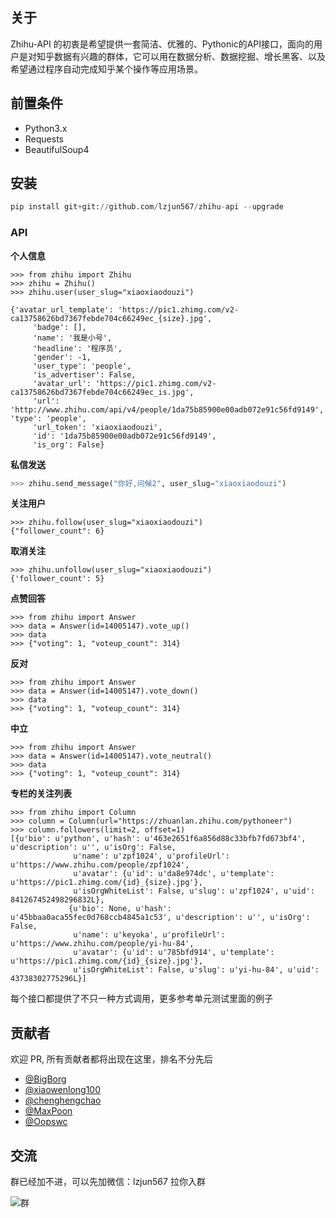 
## 关于

Zhihu-API 的初衷是希望提供一套简洁、优雅的、Pythonic的API接口，面向的用户是对知乎数据有兴趣的群体，它可以用在数据分析、数据挖掘、增长黑客、以及希望通过程序自动完成知乎某个操作等应用场景。

## 前置条件

* Python3.x
* Requests
* BeautifulSoup4

## 安装

```python
pip install git+git://github.com/lzjun567/zhihu-api --upgrade
```

### API

**个人信息**
```
>>> from zhihu import Zhihu
>>> zhihu = Zhihu()
>>> zhihu.user(user_slug="xiaoxiaodouzi")

{'avatar_url_template': 'https://pic1.zhimg.com/v2-ca13758626bd7367febde704c66249ec_{size}.jpg',
     'badge': [],
     'name': '我是小号',
     'headline': '程序员',
     'gender': -1,
     'user_type': 'people',
     'is_advertiser': False,
     'avatar_url': 'https://pic1.zhimg.com/v2-ca13758626bd7367febde704c66249ec_is.jpg',
     'url': 'http://www.zhihu.com/api/v4/people/1da75b85900e00adb072e91c56fd9149', 'type': 'people',
     'url_token': 'xiaoxiaodouzi',
     'id': '1da75b85900e00adb072e91c56fd9149',
     'is_org': False}

```

**私信发送**

```python
>>> zhihu.send_message("你好,问候2", user_slug="xiaoxiaodouzi")
```

**关注用户**
```
>>> zhihu.follow(user_slug="xiaoxiaodouzi")
{"follower_count": 6}
```
**取消关注**
```
>>> zhihu.unfollow(user_slug="xiaoxiaodouzi")
{'follower_count': 5}
```

**点赞回答**
```
>>> from zhihu import Answer
>>> data = Answer(id=14005147).vote_up()
>>> data
>>> {"voting": 1, "voteup_count": 314}
```

**反对**
```
>>> from zhihu import Answer
>>> data = Answer(id=14005147).vote_down()
>>> data
>>> {"voting": 1, "voteup_count": 314}
```


**中立**
```
>>> from zhihu import Answer
>>> data = Answer(id=14005147).vote_neutral()
>>> data
>>> {"voting": 1, "voteup_count": 314}
```


**专栏的关注列表**
```
>>> from zhihu import Column
>>> column = Column(url="https://zhuanlan.zhihu.com/pythoneer")
>>> column.followers(limit=2, offset=1)
[{u'bio': u'python', u'hash': u'463e2651f6a856d88c33bfb7fd673bf4', u'description': u'', u'isOrg': False,
              u'name': u'zpf1024', u'profileUrl': u'https://www.zhihu.com/people/zpf1024',
              u'avatar': {u'id': u'da8e974dc', u'template': u'https://pic1.zhimg.com/{id}_{size}.jpg'},
              u'isOrgWhiteList': False, u'slug': u'zpf1024', u'uid': 841267452498296832L},
             {u'bio': None, u'hash': u'45bbaa0aca55fec0d768ccb4845a1c53', u'description': u'', u'isOrg': False,
              u'name': u'keyoka', u'profileUrl': u'https://www.zhihu.com/people/yi-hu-84',
              u'avatar': {u'id': u'785bfd914', u'template': u'https://pic1.zhimg.com/{id}_{size}.jpg'},
              u'isOrgWhiteList': False, u'slug': u'yi-hu-84', u'uid': 43738302775296L}]
```

每个接口都提供了不只一种方式调用，更多参考单元测试里面的例子


## 贡献者
欢迎 PR, 所有贡献者都将出现在这里，排名不分先后

* [@BigBorg](https://github.com/BigBorg)
* [@xiaowenlong100](https://github.com/xiaowenlong100)
* [@chenghengchao](https://github.com/chenghengchao)
* [@MaxPoon](https://github.com/MaxPoon)
* [@Oopswc](https://github.com/Oopswc)

## 交流
群已经加不进，可以先加微信：lzjun567 拉你入群

![群](https://dn-mhke0kuv.qbox.me/30f70119cd4a840560d4.jpeg)

